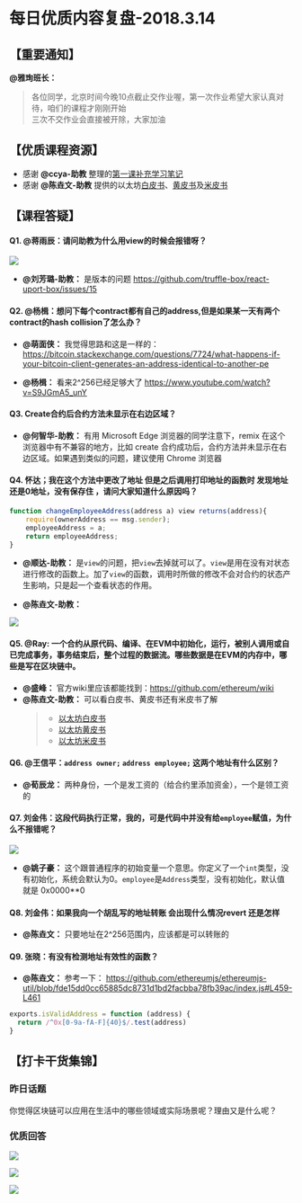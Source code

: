 # 每日优质内容复盘-2018.3.14

## 【重要通知】

**@雅珣班长：** 

> 各位同学，北京时间今晚10点截止交作业喔，第一次作业希望大家认真对待，咱们的课程才刚刚开始   
> 三次不交作业会直接被开除，大家加油

## 【优质课程资源】

- 感谢 **@ccya-助教** 整理的[第一课补充学习笔记](https://github.com/Guigulive/Wiki/wiki/Lesson-1-%E8%A1%A5%E5%85%85%E5%AD%A6%E4%B9%A0%E7%AC%94%E8%AE%B0)
- 感谢 **@陈垚文-助教** 提供的以太坊[白皮书](/documents/Ethereum_white_paper.pdf)、[黄皮书](/documents/yellowpaper.pdf)及[米皮书](/documents/beigepaper.pdf)

## 【课程答疑】

#### Q1. @蒋雨辰：请问助教为什么用view的时候会报错呀？

![](images/2018.3.14_error4view.png)

- **@刘芳璐-助教：** 是版本的问题  https://github.com/truffle-box/react-uport-box/issues/15

#### Q2. @杨楫：想问下每个contract都有自己的address,但是如果某一天有两个contract的hash collision了怎么办？

- **@萌面侠：** 我觉得思路和这是一样的： https://bitcoin.stackexchange.com/questions/7724/what-happens-if-your-bitcoin-client-generates-an-address-identical-to-another-pe

- **@杨楫：** 看来2^256已经足够大了 https://www.youtube.com/watch?v=S9JGmA5_unY

#### Q3. Create合约后合约方法未显示在右边区域？

- **@何智华-助教：** 有用 Microsoft Edge 浏览器的同学注意下，remix 在这个浏览器中有不兼容的地方，比如 create 合约成功后，合约方法并未显示在右边区域。如果遇到类似的问题，建议使用 Chrome 浏览器

#### Q4. 怀达；我在这个方法中更改了地址  但是之后调用打印地址的函数时 发现地址还是0地址，没有保存住 ，请问大家知道什么原因吗？

```Javascript
function changeEmployeeAddress(address a) view returns(address){
    require(ownerAddress == msg.sender);
    employeeAddress = a;
    return employeeAddress;
}
```

- **@顺达-助教：** 是`view`的问题，把`view`去掉就可以了。`view`是用在没有对状态进行修改的函数上。加了`view`的函数，调用时所做的修改不会对合约的状态产生影响，只是起一个查看状态的作用。

- **@陈垚文-助教：** 

![](images/2018.3.14_view.png)

#### Q5. @Ray: 一个合约从原代码、编译、在EVM中初始化，运行，被别人调用或自已完成事务，事务结束后，整个过程的数据流。哪些数据是在EVM的内存中，哪些是写在区块链中。

- **@盛峰：** 官方wiki里应该都能找到：https://github.com/ethereum/wiki
- **@陈垚文-助教：** 可以看白皮书、黄皮书还有米皮书了解
    > - [以太坊白皮书](/documents/Ethereum_white_paper.pdf) 
    > - [以太坊黄皮书](/documents/yellowpaper.pdf)
    > - [以太坊米皮书](/documents/beigepaper.pdf)

#### Q6. @王信平：`address owner;` `address employee;` 这两个地址有什么区别？

- **@荀辰龙：** 两种身份，一个是发工资的（给合约里添加资金），一个是领工资的

#### Q7. 刘金伟：这段代码执行正常，我的，可是代码中并没有给`employee`赋值，为什么不报错呢？

![](images/2018.3.14_employee.jpg)

- **@姚子豪：** 这个跟普通程序的初始变量一个意思。你定义了一个`int`类型，没有初始化，系统会默认为0。`employee`是`Address`类型，没有初始化，默认值就是 0x0000**0

#### Q8. 刘金伟：如果我向一个胡乱写的地址转账 会出现什么情况revert 还是怎样

- **@陈垚文：** 只要地址在2^256范围内，应该都是可以转账的

#### Q9. 张晓：有没有检测地址有效性的函数？

- **@陈垚文：** 参考一下：
https://github.com/ethereumjs/ethereumjs-util/blob/fde15dd0cc65885dc8731d1bd2facbba78fb39ac/index.js#L459-L461
```Javascript
exports.isValidAddress = function (address) {
  return /^0x[0-9a-fA-F]{40}$/.test(address)
}
```

## 【打卡干货集锦】

### 昨日话题

你觉得区块链可以应用在生活中的哪些领域或实际场景呢？理由又是什么呢？

### 优质回答

![](images/2018.3.14_card1.png)

![](images/2018.3.14_card2.png)

![](images/2018.3.14_card3.png)
